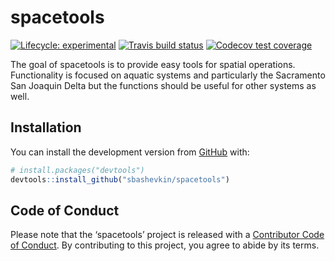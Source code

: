 
<!-- README.md is generated from README.Rmd. Please edit that file -->

# spacetools

<!-- badges: start -->

[![Lifecycle:
experimental](https://img.shields.io/badge/lifecycle-experimental-orange.svg)](https://www.tidyverse.org/lifecycle/#experimental)
[![Travis build
status](https://travis-ci.org/sbashevkin/spacetools.svg?branch=master)](https://travis-ci.org/sbashevkin/spacetools)
[![Codecov test
coverage](https://codecov.io/gh/sbashevkin/spacetools/branch/master/graph/badge.svg)](https://codecov.io/gh/sbashevkin/spacetools?branch=master)
<!-- badges: end -->

The goal of spacetools is to provide easy tools for spatial operations.
Functionality is focused on aquatic systems and particularly the
Sacramento San Joaquin Delta but the functions should be useful for
other systems as well.

## Installation

You can install the development version from
[GitHub](https://github.com/) with:

``` r
# install.packages("devtools")
devtools::install_github("sbashevkin/spacetools")
```

## Code of Conduct

Please note that the ‘spacetools’ project is released with a
[Contributor Code of Conduct](CODE_OF_CONDUCT.md). By contributing to
this project, you agree to abide by its terms.
